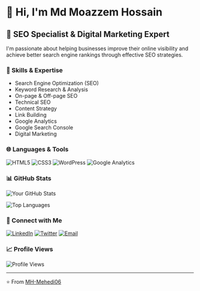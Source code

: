 # 👋 Hi, I'm Md Moazzem Hossain

## 🎯 SEO Specialist & Digital Marketing Expert

I'm passionate about helping businesses improve their online visibility and achieve better search engine rankings through effective SEO strategies.

### 🔧 Skills & Expertise

- Search Engine Optimization (SEO)
- Keyword Research & Analysis
- On-page & Off-page SEO
- Technical SEO
- Content Strategy
- Link Building
- Google Analytics
- Google Search Console
- Digital Marketing

### 🌐 Languages & Tools

![HTML5](https://img.shields.io/badge/-HTML5-E34F26?style=flat-square&logo=html5&logoColor=white)
![CSS3](https://img.shields.io/badge/-CSS3-1572B6?style=flat-square&logo=css3)
![WordPress](https://img.shields.io/badge/-WordPress-21759B?style=flat-square&logo=WordPress&logoColor=white)
![Google Analytics](https://img.shields.io/badge/-Google%20Analytics-E37400?style=flat-square&logo=google-analytics&logoColor=white)

### 📊 GitHub Stats

![Your GitHub Stats](https://github-readme-stats.vercel.app/api?username=YourGitHubUsername&show_icons=true&theme=radical)

![Top Languages](https://github-readme-stats.vercel.app/api/top-langs/?username=YourGitHubUsername&layout=compact&theme=radical)

### 🤝 Connect with Me

[![LinkedIn](https://img.shields.io/badge/-LinkedIn-0077B5?style=flat-square&logo=LinkedIn&logoColor=white)](https://www.linkedin.com/in/md-moazzem-hossain-mehedi/)
[![Twitter](https://img.shields.io/badge/-Twitter-1DA1F2?style=flat-square&logo=Twitter&logoColor=white)](https://x.com/MhMehedi06?t=bGYSHSaar1tZuQRho4dfQg&s=08 )
[![Email](https://img.shields.io/badge/-Email-D14836?style=flat-square&logo=Gmail&logoColor=white)](mhmehedi2829@gmail.com)

### 📈 Profile Views

![Profile Views](https://komarev.com/ghpvc/?username=YourGitHubUsername&color=brightgreen)

---

⭐️ From [MH-Mehedi06](https://github.com/MH-Mehedi06/)
